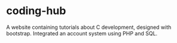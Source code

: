 # coding-hub
A website containing tutorials about C development, designed with bootstrap. Integrated an account system using PHP and SQL.  
